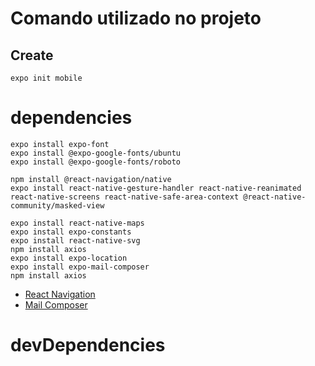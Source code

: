 # Comando utilizado no projeto

## Create

```
expo init mobile
```

# dependencies

```
expo install expo-font
expo install @expo-google-fonts/ubuntu
expo install @expo-google-fonts/roboto

npm install @react-navigation/native
expo install react-native-gesture-handler react-native-reanimated react-native-screens react-native-safe-area-context @react-native-community/masked-view

expo install react-native-maps
expo install expo-constants
expo install react-native-svg
npm install axios
expo install expo-location
expo install expo-mail-composer
npm install axios
```
- [React Navigation](https://reactnavigation.org/docs/getting-started)
- [Mail Composer](https://docs.expo.io/versions/latest/sdk/mail-composer/)

# devDependencies
